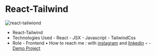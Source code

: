 # React-Tailwind
![react-tailwiond](https://github.com/AliNikseresht/React-Tailwind/assets/120955025/b0b39f41-d5d1-48a7-9816-bfb50ced039e)

- React-Tailwind
- Technologies Used - React - JSX - Javascript - TailwindCss
- Role - Frontend
• How to reach me : with [instagram](https://www.instagram.com/alinikseresht_web) and [linkedin](https://www.linkedin.com/in/alinikseresht-web/)
◦ - [Demo Project](https://alinikseresht.github.io/React-Tailwind/)
